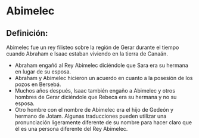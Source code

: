 # Abimelec

## Definición: 

Abimelec fue un rey filisteo sobre la región de Gerar durante el tiempo cuando Abraham e Isaac estaban viviendo en la tierra de Canaán.

* Abraham engañó al Rey Abimelec diciéndole que Sara era su hermana en lugar de su esposa.
* Abraham y Abimelec hicieron un acuerdo en cuanto a la posesión de los pozos en Bersebá.
* Muchos años después, Isaac también engaño a Abimelec y otros hombres de Gerar diciéndole que Rebeca era su hermana y no su esposa.
* Otro hombre con el nombre de Abimelec era el hijo de Gedeón y hermano de Jotam. Algunas traducciones pueden utilizar una pronunciación ligeramente diferente de su nombre para hacer claro que él es  una persona diferente del Rey Abimelec.

